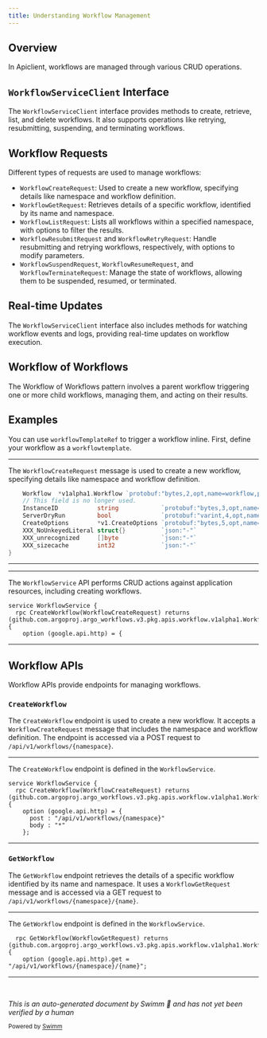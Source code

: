 ```yaml
---
title: Understanding Workflow Management
---
```

## Overview

In Apiclient, workflows are managed through various CRUD operations.

## <SwmToken path="pkg/apiclient/workflow/workflow.pb.go" pos="1417:2:2" line-data="// WorkflowServiceClient is the client API for WorkflowService service.">`WorkflowServiceClient`</SwmToken> Interface

The <SwmToken path="pkg/apiclient/workflow/workflow.pb.go" pos="1417:2:2" line-data="// WorkflowServiceClient is the client API for WorkflowService service.">`WorkflowServiceClient`</SwmToken> interface provides methods to create, retrieve, list, and delete workflows. It also supports operations like retrying, resubmitting, suspending, and terminating workflows.

## Workflow Requests

Different types of requests are used to manage workflows:

- <SwmToken path="pkg/apiclient/workflow/workflow.proto" pos="139:5:5" line-data="  rpc CreateWorkflow(WorkflowCreateRequest) returns (github.com.argoproj.argo_workflows.v3.pkg.apis.workflow.v1alpha1.Workflow) {">`WorkflowCreateRequest`</SwmToken>: Used to create a new workflow, specifying details like namespace and workflow definition.
- <SwmToken path="pkg/apiclient/workflow/workflow.proto" pos="146:5:5" line-data="  rpc GetWorkflow(WorkflowGetRequest) returns (github.com.argoproj.argo_workflows.v3.pkg.apis.workflow.v1alpha1.Workflow) {">`WorkflowGetRequest`</SwmToken>: Retrieves details of a specific workflow, identified by its name and namespace.
- <SwmToken path="pkg/apiclient/workflow/workflow.pb.go" pos="190:2:2" line-data="type WorkflowListRequest struct {">`WorkflowListRequest`</SwmToken>: Lists all workflows within a specified namespace, with options to filter the results.
- <SwmToken path="pkg/apiclient/workflow/workflow.pb.go" pos="254:2:2" line-data="type WorkflowResubmitRequest struct {">`WorkflowResubmitRequest`</SwmToken> and <SwmToken path="pkg/apiclient/workflow/workflow.pb.go" pos="325:2:2" line-data="type WorkflowRetryRequest struct {">`WorkflowRetryRequest`</SwmToken>: Handle resubmitting and retrying workflows, respectively, with options to modify parameters.
- <SwmToken path="pkg/apiclient/workflow/workflow.pb.go" pos="680:2:2" line-data="type WorkflowSuspendRequest struct {">`WorkflowSuspendRequest`</SwmToken>, <SwmToken path="pkg/apiclient/workflow/workflow.pb.go" pos="404:2:2" line-data="type WorkflowResumeRequest struct {">`WorkflowResumeRequest`</SwmToken>, and <SwmToken path="pkg/apiclient/workflow/workflow.pb.go" pos="467:2:2" line-data="type WorkflowTerminateRequest struct {">`WorkflowTerminateRequest`</SwmToken>: Manage the state of workflows, allowing them to be suspended, resumed, or terminated.

## Real-time Updates

The <SwmToken path="pkg/apiclient/workflow/workflow.pb.go" pos="1417:2:2" line-data="// WorkflowServiceClient is the client API for WorkflowService service.">`WorkflowServiceClient`</SwmToken> interface also includes methods for watching workflow events and logs, providing real-time updates on workflow execution.

## Workflow of Workflows

The Workflow of Workflows pattern involves a parent workflow triggering one or more child workflows, managing them, and acting on their results.

## Examples

You can use `workflowTemplateRef` to trigger a workflow inline. First, define your workflow as a `workflowtemplate`.

<SwmSnippet path="/pkg/apiclient/workflow/workflow.pb.go" line="39">

---

The <SwmToken path="pkg/apiclient/workflow/workflow.proto" pos="139:5:5" line-data="  rpc CreateWorkflow(WorkflowCreateRequest) returns (github.com.argoproj.argo_workflows.v3.pkg.apis.workflow.v1alpha1.Workflow) {">`WorkflowCreateRequest`</SwmToken> message is used to create a new workflow, specifying details like namespace and workflow definition.

```go
	Workflow  *v1alpha1.Workflow `protobuf:"bytes,2,opt,name=workflow,proto3" json:"workflow,omitempty"`
	// This field is no longer used.
	InstanceID           string            `protobuf:"bytes,3,opt,name=instanceID,proto3" json:"instanceID,omitempty"` // Deprecated: Do not use.
	ServerDryRun         bool              `protobuf:"varint,4,opt,name=serverDryRun,proto3" json:"serverDryRun,omitempty"`
	CreateOptions        *v1.CreateOptions `protobuf:"bytes,5,opt,name=createOptions,proto3" json:"createOptions,omitempty"`
	XXX_NoUnkeyedLiteral struct{}          `json:"-"`
	XXX_unrecognized     []byte            `json:"-"`
	XXX_sizecache        int32             `json:"-"`
}
```

---

</SwmSnippet>

<SwmSnippet path="/pkg/apiclient/workflow/workflow.proto" line="138">

---

The <SwmToken path="pkg/apiclient/workflow/workflow.proto" pos="138:2:2" line-data="service WorkflowService {">`WorkflowService`</SwmToken> API performs CRUD actions against application resources, including creating workflows.

```protocol buffer
service WorkflowService {
  rpc CreateWorkflow(WorkflowCreateRequest) returns (github.com.argoproj.argo_workflows.v3.pkg.apis.workflow.v1alpha1.Workflow) {
    option (google.api.http) = {
```

---

</SwmSnippet>

## Workflow APIs

Workflow APIs provide endpoints for managing workflows.

### <SwmToken path="pkg/apiclient/workflow/workflow.proto" pos="139:3:3" line-data="  rpc CreateWorkflow(WorkflowCreateRequest) returns (github.com.argoproj.argo_workflows.v3.pkg.apis.workflow.v1alpha1.Workflow) {">`CreateWorkflow`</SwmToken>

The <SwmToken path="pkg/apiclient/workflow/workflow.proto" pos="139:3:3" line-data="  rpc CreateWorkflow(WorkflowCreateRequest) returns (github.com.argoproj.argo_workflows.v3.pkg.apis.workflow.v1alpha1.Workflow) {">`CreateWorkflow`</SwmToken> endpoint is used to create a new workflow. It accepts a <SwmToken path="pkg/apiclient/workflow/workflow.proto" pos="139:5:5" line-data="  rpc CreateWorkflow(WorkflowCreateRequest) returns (github.com.argoproj.argo_workflows.v3.pkg.apis.workflow.v1alpha1.Workflow) {">`WorkflowCreateRequest`</SwmToken> message that includes the namespace and workflow definition. The endpoint is accessed via a POST request to <SwmToken path="pkg/apiclient/workflow/workflow.proto" pos="141:6:15" line-data="      post : &quot;/api/v1/workflows/{namespace}&quot;">`/api/v1/workflows/{namespace}`</SwmToken>.

<SwmSnippet path="/pkg/apiclient/workflow/workflow.proto" line="138">

---

The <SwmToken path="pkg/apiclient/workflow/workflow.proto" pos="139:3:3" line-data="  rpc CreateWorkflow(WorkflowCreateRequest) returns (github.com.argoproj.argo_workflows.v3.pkg.apis.workflow.v1alpha1.Workflow) {">`CreateWorkflow`</SwmToken> endpoint is defined in the <SwmToken path="pkg/apiclient/workflow/workflow.proto" pos="138:2:2" line-data="service WorkflowService {">`WorkflowService`</SwmToken>.

```protocol buffer
service WorkflowService {
  rpc CreateWorkflow(WorkflowCreateRequest) returns (github.com.argoproj.argo_workflows.v3.pkg.apis.workflow.v1alpha1.Workflow) {
    option (google.api.http) = {
      post : "/api/v1/workflows/{namespace}"
      body : "*"
    };
```

---

</SwmSnippet>

### <SwmToken path="pkg/apiclient/workflow/workflow.proto" pos="146:3:3" line-data="  rpc GetWorkflow(WorkflowGetRequest) returns (github.com.argoproj.argo_workflows.v3.pkg.apis.workflow.v1alpha1.Workflow) {">`GetWorkflow`</SwmToken>

The <SwmToken path="pkg/apiclient/workflow/workflow.proto" pos="146:3:3" line-data="  rpc GetWorkflow(WorkflowGetRequest) returns (github.com.argoproj.argo_workflows.v3.pkg.apis.workflow.v1alpha1.Workflow) {">`GetWorkflow`</SwmToken> endpoint retrieves the details of a specific workflow identified by its name and namespace. It uses a <SwmToken path="pkg/apiclient/workflow/workflow.proto" pos="146:5:5" line-data="  rpc GetWorkflow(WorkflowGetRequest) returns (github.com.argoproj.argo_workflows.v3.pkg.apis.workflow.v1alpha1.Workflow) {">`WorkflowGetRequest`</SwmToken> message and is accessed via a GET request to <SwmToken path="pkg/apiclient/workflow/workflow.proto" pos="147:16:29" line-data="    option (google.api.http).get = &quot;/api/v1/workflows/{namespace}/{name}&quot;;">`/api/v1/workflows/{namespace}/{name}`</SwmToken>.

<SwmSnippet path="/pkg/apiclient/workflow/workflow.proto" line="146">

---

The <SwmToken path="pkg/apiclient/workflow/workflow.proto" pos="146:3:3" line-data="  rpc GetWorkflow(WorkflowGetRequest) returns (github.com.argoproj.argo_workflows.v3.pkg.apis.workflow.v1alpha1.Workflow) {">`GetWorkflow`</SwmToken> endpoint is defined in the <SwmToken path="pkg/apiclient/workflow/workflow.proto" pos="138:2:2" line-data="service WorkflowService {">`WorkflowService`</SwmToken>.

```protocol buffer
  rpc GetWorkflow(WorkflowGetRequest) returns (github.com.argoproj.argo_workflows.v3.pkg.apis.workflow.v1alpha1.Workflow) {
    option (google.api.http).get = "/api/v1/workflows/{namespace}/{name}";
```

---

</SwmSnippet>

&nbsp;

*This is an auto-generated document by Swimm 🌊 and has not yet been verified by a human*

<SwmMeta version="3.0.0" repo-id="Z2l0aHViJTNBJTNBaW50dWl0LWFyZ28td29ya2Zsb3dzLWRlbW8lM0ElM0FTd2ltbS1EZW1v" repo-name="intuit-argo-workflows-demo"><sup>Powered by [Swimm](https://app.swimm.io/)</sup></SwmMeta>
